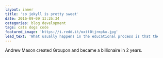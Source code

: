 ```yaml
---
layout: inner
title: 'so jekyll is pretty sweet'
date: 2016-09-09 13:26:34
categories: blog development
tags: cats dogs code
featured_image: 'https://i.redd.it/oxtt0tjrmpkx.jpg'
lead_text: 'What usually happens in the educational process is that the faculties are dulled, overloaded, stuffed and paralyzed so that by the time most people are mature they have lost their innate capabilities. R. Buckminster Fuller'
---
```


Andrew Mason created Groupon and became a billionaire in 2 years. 



